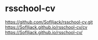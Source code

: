 # rsschool-cv
https://github.com/SofIIjack/rsschool-cv.git 
https://SofIIjack.github.io/rsschool-cv/cv 
https://SofIIjack.github.io/rsschool-cv/
